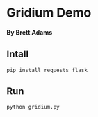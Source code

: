 # Gridium Demo

#### By Brett Adams

## Intall
```
pip install requests flask
```


## Run
```
python gridium.py
```
